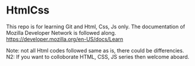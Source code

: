 # HtmlCss
This repo is for learning Git and Html, Css, Js only. The documentation of Mozilla Developer Network is followed along. 
https://developer.mozilla.org/en-US/docs/Learn

Note: not all Html codes followed same as is, there could be differencies.
N2:   If you want to colloborate HTML, CSS, JS series then welcome aboard.
